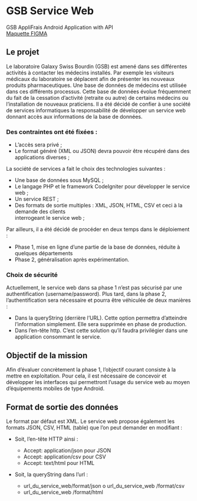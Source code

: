 # GSB Service Web
GSB AppliFrais Android Application with API <br>
<a href="https://www.figma.com/proto/j14wK5qanIzgDU89yGrELE/Untitled?node-id=2%3A69&scaling=scale-down&page-id=0%3A1&starting-point-node-id=2%3A69">Maquette FIGMA</a>

<h2>Le projet</h2>
Le laboratoire Galaxy Swiss Bourdin (GSB) est amené dans ses différentes activités à contacter les
médecins installés. Par exemple les visiteurs médicaux du laboratoire se déplacent afin de présenter
les nouveaux produits pharmaceutiques.
Une base de données de médecins est utilisée dans ces différents processus. Cette base de données
évolue fréquemment du fait de la cessation d’activité (retraite ou autre) de certains médecins ou
l’installation de nouveaux praticiens.
Il a été décidé de confier à une société de services informatiques la responsabilité de développer un
service web donnant accès aux informations de la base de données.

  <h3>Des contraintes ont été fixées :</h3>

<ul>
<li>L’accès sera privé ;</li>
<li>Le format généré (XML ou JSON) devra pouvoir être récupéré dans des applications
diverses ;</li>
  </ul>
La société de services a fait le choix des technologies suivantes :

  <ul>
    <li>Une base de données sous MySQL ;</li>
<li>Le langage PHP et le framework CodeIgniter pour développer le service web ;</li>
<li>Un service REST ;</li>
<li>Des formats de sortie multiples : XML, JSON, HTML, CSV et ceci à la demande des clients</li>
interrogeant le service web ;</li>
  </ul>
Par ailleurs, il a été décidé de procéder en deux temps dans le déploiement :

<ul>
  <li>Phase 1, mise en ligne d’une partie de la base de données, réduite à quelques départements</li>
  <li>Phase 2, généralisation après expérimentation.</li>
  </ul>


<h3>Choix de sécurité</h3>
Actuellement, le service web dans sa phase 1 n’est pas sécurisé par une authentification
(username/password). Plus tard, dans la phase 2, l’authentification sera nécessaire et pourra être
véhiculée de deux manières :

<ul>
<li>Dans la queryString (derrière l’URL). Cette option permettra d’atteindre l’information
  simplement. Elle sera supprimée en phase de production.</li>
<li> Dans l’en-tête http. C’est cette solution qu’il faudra privilégier dans une application
  consommant le service.</li>
</ul>
<h2>Objectif de la mission</h2>
Afin d’évaluer concrètement la phase 1, l’objectif courant consiste à la mettre en exploitation. Pour
cela, il est nécessaire de concevoir et développer les interfaces qui permettront l’usage du service web
au moyen d’équipements mobiles de type Android.
  
  <h2>Format de sortie des données</h2>
Le format par défaut est XML. Le service web propose également les formats JSON, CSV, HTML
(table) que l’on peut demander en modifiant :

<ul>
  <li>Soit, l’en-tête HTTP ainsi :</li>
    <ul>
      <li>Accept: application/json pour JSON</li>
      <li>Accept: application/csv pour CSV</li>
      <li>Accept: text/html pour HTML</li>
    </ul>
 </ul>
<ul>
  <li>Soit, la queryString dans l’url :</li>
    <ul>
      <li>url_du_service_web/format/json o url_du_service_web /format/csv</li>
      <li>url_du_service_web /format/html </li>
  </ul>
 </ul>
